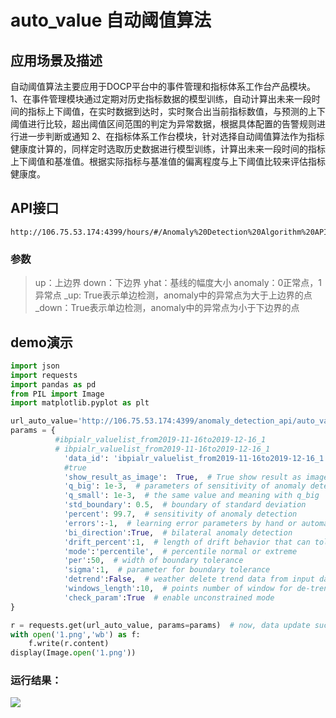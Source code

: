 # auto_value 自动阈值算法

## 应用场景及描述
自动阈值算法主要应用于DOCP平台中的事件管理和指标体系工作台产品模块。
1、在事件管理模块通过定期对历史指标数据的模型训练，自动计算出未来一段时间的指标上下阈值，在实时数据到达时，实时聚合出当前指标数值，与预测的上下阈值进行比较，超出阈值区间范围的判定为异常数据，根据具体配置的告警规则进行进一步判断或通知
2、在指标体系工作台模块，针对选择自动阈值算法作为指标健康度计算的，同样定时选取历史数据进行模型训练，计算出未来一段时间的指标上下阈值和基准值。根据实际指标与基准值的偏离程度与上下阈值比较来评估指标健康度。

## API接口

```
http://106.75.53.174:4399/hours/#/Anomaly%20Detection%20Algorithm%20API/get_anomaly_detection_api_auto_value
```

### 参数
> up：上边界
> down：下边界
> yhat：基线的幅度大小
> anomaly：0正常点，1异常点
> _up: True表示单边检测，anomaly中的异常点为大于上边界的点
> _down：True表示单边检测，anomaly中的异常点为小于下边界的点

## demo演示

```python
import json
import requests
import pandas as pd
from PIL import Image
import matplotlib.pyplot as plt

url_auto_value='http://106.75.53.174:4399/anomaly_detection_api/auto_value'
params = {
          #ibpialr_valuelist_from2019-11-16to2019-12-16_1
          # ibpialr_valuelist_from2019-11-16to2019-12-16_1
            'data_id': 'ibpialr_valuelist_from2019-11-16to2019-12-16_1',  # specify one data for auto value algorithm
            #true
            'show_result_as_image':  True,  # True show result as image, False show result as json
            'q_big': 1e-3,  # parameters of sensitivity of anomaly detection
            'q_small': 1e-3,  # the same value and meaning with q_big
            'std_boundary': 0.5,  # boundary of standard deviation
            'percent': 99.7,  # sensitivity of anomaly detection
            'errors':-1,  # learning error parameters by hand or automatic
            'bi_direction':True,  # bilateral anomaly detection
            'drift_percent':1,  # length of drift behavior that can tolerate
            'mode':'percentile',  # percentile normal or extreme
            'per':50,  # width of boundary tolerance
            'sigma':1,  # parameter for boundary tolerance
            'detrend':False,  # weather delete trend data from input data
            'windows_length':10,  # points number of window for de-trend
            'check_param':True  # enable unconstrained mode
}

r = requests.get(url_auto_value, params=params)  # now, data update success
with open('1.png','wb') as f:
    f.write(r.content)
display(Image.open('1.png'))
```

### 运行结果：
![](/images/auto_value_demo.png)